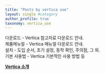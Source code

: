 ```yaml
---
title: "Posts by vertica use"
layout: single #category
author_profile: true
taxonomy: vertica_use
---
```

다운로드 - Vertica 참고자료 다운로드 안내.  
제품메뉴얼 - Vertica 매뉴얼 다운로드 안내.  
설치 - 도입 순서, 초기 설정, 동작 확인, 주의점, 그 외.  
기본 사용법 - Vertica 기본적인 사용 방법 등  


**[Vertica 소개](/vertica_architecture/Vertica_architecture_001/)**  
